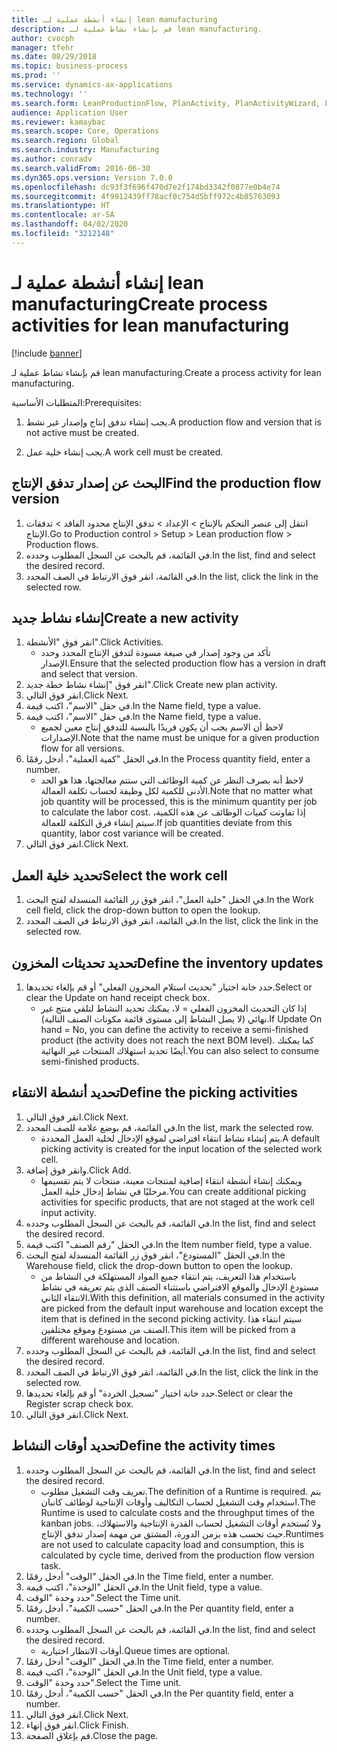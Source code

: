 ```yaml
---
title: إنشاء أنشطة عملية لـ lean manufacturing
description: قم بإنشاء نشاط عملية لـ lean manufacturing.
author: cvocph
manager: tfehr
ms.date: 08/29/2018
ms.topic: business-process
ms.prod: ''
ms.service: dynamics-ax-applications
ms.technology: ''
ms.search.form: LeanProductionFlow, PlanActivity, PlanActivityWizard, LeanWorkCellLookup, InventLocationIdLookup
audience: Application User
ms.reviewer: kamaybac
ms.search.scope: Core, Operations
ms.search.region: Global
ms.search.industry: Manufacturing
ms.author: conradv
ms.search.validFrom: 2016-06-30
ms.dyn365.ops.version: Version 7.0.0
ms.openlocfilehash: dc93f3f696f470d7e2f174bd3342f0877e0b4e74
ms.sourcegitcommit: 4f9912439ff78acf0c754d5bff972c4b85763093
ms.translationtype: HT
ms.contentlocale: ar-SA
ms.lasthandoff: 04/02/2020
ms.locfileid: "3212148"
---
```

# <a name="create-process-activities-for-lean-manufacturing"></a><span data-ttu-id="56259-103">إنشاء أنشطة عملية لـ lean manufacturing</span><span class="sxs-lookup"><span data-stu-id="56259-103">Create process activities for lean manufacturing</span></span>

[!include [banner](../../includes/banner.md)]

<span data-ttu-id="56259-104">قم بإنشاء نشاط عملية لـ lean manufacturing.</span><span class="sxs-lookup"><span data-stu-id="56259-104">Create a process activity for lean manufacturing.</span></span> 

<span data-ttu-id="56259-105">المتطلبات الأساسية:</span><span class="sxs-lookup"><span data-stu-id="56259-105">Prerequisites:</span></span> 

1. <span data-ttu-id="56259-106">يجب إنشاء تدفق إنتاج وإصدار غير نشط.</span><span class="sxs-lookup"><span data-stu-id="56259-106">A production flow and version that is not active must be created.</span></span>

2. <span data-ttu-id="56259-107">يجب إنشاء خلية عمل.</span><span class="sxs-lookup"><span data-stu-id="56259-107">A work cell must be created.</span></span>


## <a name="find-the-production-flow-version"></a><span data-ttu-id="56259-108">البحث عن إصدار تدفق الإنتاج</span><span class="sxs-lookup"><span data-stu-id="56259-108">Find the production flow version</span></span>
1. <span data-ttu-id="56259-109">انتقل إلى عنصر التحكم بالإنتاج > الإعداد > تدفق الإنتاج محدود الفاقد > تدفقات الإنتاج.</span><span class="sxs-lookup"><span data-stu-id="56259-109">Go to Production control > Setup > Lean production flow > Production flows.</span></span>
2. <span data-ttu-id="56259-110">في القائمة، قم بالبحث عن السجل المطلوب وحدده.</span><span class="sxs-lookup"><span data-stu-id="56259-110">In the list, find and select the desired record.</span></span>
3. <span data-ttu-id="56259-111">في القائمة، انقر فوق الارتباط في الصف المحدد.</span><span class="sxs-lookup"><span data-stu-id="56259-111">In the list, click the link in the selected row.</span></span>

## <a name="create-a-new-activity"></a><span data-ttu-id="56259-112">إنشاء نشاط جديد</span><span class="sxs-lookup"><span data-stu-id="56259-112">Create a new activity</span></span>
1. <span data-ttu-id="56259-113">انقر فوق "الأنشطة".</span><span class="sxs-lookup"><span data-stu-id="56259-113">Click Activities.</span></span>
    * <span data-ttu-id="56259-114">تأكد من وجود إصدار في صيغة مسودة لتدفق الإنتاج المحدد وحدد الإصدار.</span><span class="sxs-lookup"><span data-stu-id="56259-114">Ensure that the selected production flow has a version in draft and select that version.</span></span>  
2. <span data-ttu-id="56259-115">انقر فوق "إنشاء نشاط خطة جديد".</span><span class="sxs-lookup"><span data-stu-id="56259-115">Click Create new plan activity.</span></span>
3. <span data-ttu-id="56259-116">انقر فوق التالي.</span><span class="sxs-lookup"><span data-stu-id="56259-116">Click Next.</span></span>
4. <span data-ttu-id="56259-117">في حقل "الاسم"، اكتب قيمة.</span><span class="sxs-lookup"><span data-stu-id="56259-117">In the Name field, type a value.</span></span>
5. <span data-ttu-id="56259-118">في حقل "الاسم"، اكتب قيمة.</span><span class="sxs-lookup"><span data-stu-id="56259-118">In the Name field, type a value.</span></span>
    * <span data-ttu-id="56259-119">لاحظ أن الاسم يجب أن يكون فريدًا بالنسبة للتدفق إنتاج معين لجميع الإصدارات.</span><span class="sxs-lookup"><span data-stu-id="56259-119">Note that the name must be unique for a given production flow for all versions.</span></span>  
6. <span data-ttu-id="56259-120">في الحقل "كمية العملية"، أدخل رقمًا.</span><span class="sxs-lookup"><span data-stu-id="56259-120">In the Process quantity field, enter a number.</span></span>
    * <span data-ttu-id="56259-121">لاحظ أنه بصرف النظر عن كمية الوظائف التي ستتم معالجتها، هذا هو الحد الأدنى للكمية لكل وظيفة لحساب تكلفة العمالة.</span><span class="sxs-lookup"><span data-stu-id="56259-121">Note that no matter what job quantity will be processed, this is the minimum quantity per job to calculate the labor cost.</span></span> <span data-ttu-id="56259-122">إذا تفاوتت كميات الوظائف عن هذه الكمية، سيتم إنشاء فرق التكلفة للعمالة.</span><span class="sxs-lookup"><span data-stu-id="56259-122">If job quantities deviate from this quantity, labor cost variance will be created.</span></span>  
7. <span data-ttu-id="56259-123">انقر فوق التالي.</span><span class="sxs-lookup"><span data-stu-id="56259-123">Click Next.</span></span>

## <a name="select-the-work-cell"></a><span data-ttu-id="56259-124">تحديد خلية العمل</span><span class="sxs-lookup"><span data-stu-id="56259-124">Select the work cell</span></span>
1. <span data-ttu-id="56259-125">في الحقل "خلية العمل"، انقر فوق زر القائمة المنسدلة لفتح البحث.</span><span class="sxs-lookup"><span data-stu-id="56259-125">In the Work cell field, click the drop-down button to open the lookup.</span></span>
2. <span data-ttu-id="56259-126">في القائمة، انقر فوق الارتباط في الصف المحدد.</span><span class="sxs-lookup"><span data-stu-id="56259-126">In the list, click the link in the selected row.</span></span>

## <a name="define-the-inventory-updates"></a><span data-ttu-id="56259-127">تحديد تحديثات المخزون</span><span class="sxs-lookup"><span data-stu-id="56259-127">Define the inventory updates</span></span>
1. <span data-ttu-id="56259-128">حدد خانة اختيار "تحديث استلام المخزون الفعلي" أو قم بإلغاء تحديدها.</span><span class="sxs-lookup"><span data-stu-id="56259-128">Select or clear the Update on hand receipt check box.</span></span>
    * <span data-ttu-id="56259-129">إذا كان التحديث المخزون الفعلي = لا، يمكنك تحديد النشاط لتلقي منتج غير نهائي (لا يصل النشاط إلى مستوى قائمة مكونات الصنف التالية).</span><span class="sxs-lookup"><span data-stu-id="56259-129">If Update On hand = No, you can define the activity to receive a semi-finished product (the activity does not reach the next BOM level).</span></span>    <span data-ttu-id="56259-130">كما يمكنك أيضًا تحديد استهلاك المنتجات غير النهائية.</span><span class="sxs-lookup"><span data-stu-id="56259-130">You can also select to consume semi-finished products.</span></span>  

## <a name="define-the-picking-activities"></a><span data-ttu-id="56259-131">تحديد أنشطة الانتقاء</span><span class="sxs-lookup"><span data-stu-id="56259-131">Define the picking activities</span></span>
1. <span data-ttu-id="56259-132">انقر فوق التالي.</span><span class="sxs-lookup"><span data-stu-id="56259-132">Click Next.</span></span>
2. <span data-ttu-id="56259-133">في القائمة، قم بوضع علامة للصف المحدد.</span><span class="sxs-lookup"><span data-stu-id="56259-133">In the list, mark the selected row.</span></span>
    * <span data-ttu-id="56259-134">يتم إنشاء نشاط انتقاء افتراضي لموقع الإدخال لخلية العمل المحددة.</span><span class="sxs-lookup"><span data-stu-id="56259-134">A default picking activity is created for the input location of the selected work cell.</span></span>  
3. <span data-ttu-id="56259-135">وانقر فوق إضافة.</span><span class="sxs-lookup"><span data-stu-id="56259-135">Click Add.</span></span>
    * <span data-ttu-id="56259-136">ويمكنك إنشاء أنشطة انتقاء إضافية لمنتجات معينة، منتجات لا يتم تقسيمها مرحليًا في نشاط إدخال خلية العمل.</span><span class="sxs-lookup"><span data-stu-id="56259-136">You can create additional picking activities for specific products, that are not staged at the work cell input activity.</span></span>  
4. <span data-ttu-id="56259-137">في القائمة، قم بالبحث عن السجل المطلوب وحدده.</span><span class="sxs-lookup"><span data-stu-id="56259-137">In the list, find and select the desired record.</span></span>
5. <span data-ttu-id="56259-138">في الحقل "رقم الصنف" اكتب قيمة.</span><span class="sxs-lookup"><span data-stu-id="56259-138">In the Item number field, type a value.</span></span>
6. <span data-ttu-id="56259-139">في الحقل "المستودع"، انقر فوق زر القائمة المنسدلة لفتح البحث.</span><span class="sxs-lookup"><span data-stu-id="56259-139">In the Warehouse field, click the drop-down button to open the lookup.</span></span>
    * <span data-ttu-id="56259-140">باستخدام هذا التعريف، يتم انتقاء جميع المواد المستهلكة في النشاط من مستودع الإدخال والموقع الافتراضي باستثناء الصنف الذي يتم تعريفه في نشاط الانتقاء الثاني.</span><span class="sxs-lookup"><span data-stu-id="56259-140">With this definition, all materials consumed in the activity are picked from the default input warehouse and location except the item that is defined in the second picking activity.</span></span> <span data-ttu-id="56259-141">سيتم انتقاء هذا الصنف من مستودع وموقع مختلفين.</span><span class="sxs-lookup"><span data-stu-id="56259-141">This item will be picked from a different warehouse and location.</span></span>  
7. <span data-ttu-id="56259-142">في القائمة، قم بالبحث عن السجل المطلوب وحدده.</span><span class="sxs-lookup"><span data-stu-id="56259-142">In the list, find and select the desired record.</span></span>
8. <span data-ttu-id="56259-143">في القائمة، انقر فوق الارتباط في الصف المحدد.</span><span class="sxs-lookup"><span data-stu-id="56259-143">In the list, click the link in the selected row.</span></span>
9. <span data-ttu-id="56259-144">حدد خانة اختيار "تسجيل الخردة" أو قم بإلغاء تحديدها.</span><span class="sxs-lookup"><span data-stu-id="56259-144">Select or clear the Register scrap check box.</span></span>
10. <span data-ttu-id="56259-145">انقر فوق التالي.</span><span class="sxs-lookup"><span data-stu-id="56259-145">Click Next.</span></span>

## <a name="define-the-activity-times"></a><span data-ttu-id="56259-146">تحديد أوقات النشاط</span><span class="sxs-lookup"><span data-stu-id="56259-146">Define the activity times</span></span>
1. <span data-ttu-id="56259-147">في القائمة، قم بالبحث عن السجل المطلوب وحدده.</span><span class="sxs-lookup"><span data-stu-id="56259-147">In the list, find and select the desired record.</span></span>
    * <span data-ttu-id="56259-148">تعريف وقت التشغيل مطلوب.</span><span class="sxs-lookup"><span data-stu-id="56259-148">The definition of a Runtime is required.</span></span> <span data-ttu-id="56259-149">يتم استخدام وقت التشغيل لحساب التكاليف وأوقات الإنتاجية لوظائف كانبان.</span><span class="sxs-lookup"><span data-stu-id="56259-149">The Runtime is used to calculate costs and the throughput times of the kanban jobs.</span></span> <span data-ttu-id="56259-150">ولا تُستخدم أوقات التشغيل لحساب القدرة الإنتاجية والاستهلاك، حيث تحسب هذه بزمن الدورة، المشتق من مهمة إصدار تدفق الإنتاج.</span><span class="sxs-lookup"><span data-stu-id="56259-150">Runtimes are not used to calculate capacity load and consumption, this is calculated by cycle time, derived from the production flow version task.</span></span>  
2. <span data-ttu-id="56259-151">في الحقل "الوقت" أدخل رقمًا.</span><span class="sxs-lookup"><span data-stu-id="56259-151">In the Time field, enter a number.</span></span>
3. <span data-ttu-id="56259-152">في الحقل "الوحدة"، اكتب قيمة.</span><span class="sxs-lookup"><span data-stu-id="56259-152">In the Unit field, type a value.</span></span>
4. <span data-ttu-id="56259-153">حدد وحدة "الوقت".</span><span class="sxs-lookup"><span data-stu-id="56259-153">Select the Time unit.</span></span>
5. <span data-ttu-id="56259-154">في الحقل "حسب الكمية"، أدخل رقمًا.</span><span class="sxs-lookup"><span data-stu-id="56259-154">In the Per quantity field, enter a number.</span></span>
6. <span data-ttu-id="56259-155">في القائمة، قم بالبحث عن السجل المطلوب وحدده.</span><span class="sxs-lookup"><span data-stu-id="56259-155">In the list, find and select the desired record.</span></span>
    * <span data-ttu-id="56259-156">أوقات الانتظار اختيارية.</span><span class="sxs-lookup"><span data-stu-id="56259-156">Queue times are optional.</span></span>  
7. <span data-ttu-id="56259-157">في الحقل "الوقت" أدخل رقمًا.</span><span class="sxs-lookup"><span data-stu-id="56259-157">In the Time field, enter a number.</span></span>
8. <span data-ttu-id="56259-158">في الحقل "الوحدة"، اكتب قيمة.</span><span class="sxs-lookup"><span data-stu-id="56259-158">In the Unit field, type a value.</span></span>
9. <span data-ttu-id="56259-159">حدد وحدة "الوقت".</span><span class="sxs-lookup"><span data-stu-id="56259-159">Select the Time unit.</span></span>
10. <span data-ttu-id="56259-160">في الحقل "حسب الكمية"، أدخل رقمًا.</span><span class="sxs-lookup"><span data-stu-id="56259-160">In the Per quantity field, enter a number.</span></span>
11. <span data-ttu-id="56259-161">انقر فوق التالي.</span><span class="sxs-lookup"><span data-stu-id="56259-161">Click Next.</span></span>
12. <span data-ttu-id="56259-162">انقر فوق إنهاء.</span><span class="sxs-lookup"><span data-stu-id="56259-162">Click Finish.</span></span>
13. <span data-ttu-id="56259-163">قم بإغلاق الصفحة.</span><span class="sxs-lookup"><span data-stu-id="56259-163">Close the page.</span></span>

